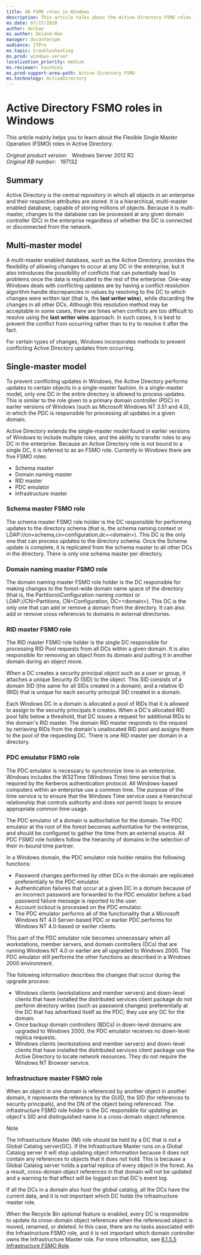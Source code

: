```yaml
---
title: AD FSMO roles in Windows
description: This article talks about the Active Directory FSMO roles in Windows.
ms.date: 07/17/2020
author: delhan
ms.author: Deland-Han
manager: dscontentpm
audience: ITPro
ms.topic: troubleshooting
ms.prod: windows-server
localization_priority: medium
ms.reviewer: kaushika
ms.prod-support-area-path: Active Directory FSMO
ms.technology: ActiveDirectory
---
```

# Active Directory FSMO roles in Windows

This article mainly helps you to learn about the Flexible Single Master Operation (FSMO) roles in Active Directory.

_Original product version:_ &nbsp; Windows Server 2012 R2  
_Original KB number:_ &nbsp; 197132

## Summary

Active Directory is the central repository in which all objects in an enterprise and their respective attributes are stored. It is a hierarchical, multi-master enabled database, capable of storing millions of objects. Because it is multi-master, changes to the database can be processed at any given domain controller (DC) in the enterprise regardless of whether the DC is connected or disconnected from the network.

## Multi-master model

A multi-master enabled database, such as the Active Directory, provides the flexibility of allowing changes to occur at any DC in the enterprise, but it also introduces the possibility of conflicts that can potentially lead to problems once the data is replicated to the rest of the enterprise. One-way Windows deals with conflicting updates are by having a conflict resolution algorithm handle discrepancies in values by resolving to the DC to which changes were written last (that is, the **last writer wins**), while discarding the changes in all other DCs. Although this resolution method may be acceptable in some cases, there are times when conflicts are too difficult to resolve using the **last writer wins** approach. In such cases, it is best to prevent the conflict from occurring rather than to try to resolve it after the fact.

For certain types of changes, Windows incorporates methods to prevent conflicting Active Directory updates from occurring.

## Single-master model

To prevent conflicting updates in Windows, the Active Directory performs updates to certain objects in a single-master fashion. In a single-master model, only one DC in the entire directory is allowed to process updates. This is similar to the role given to a primary domain controller (PDC) in earlier versions of Windows (such as Microsoft Windows NT 3.51 and 4.0), in which the PDC is responsible for processing all updates in a given domain.

Active Directory extends the single-master model found in earlier versions of Windows to include multiple roles, and the ability to transfer roles to any DC in the enterprise. Because an Active Directory role is not bound to a single DC, it is referred to as an FSMO role. Currently in Windows there are five FSMO roles:

- Schema master
- Domain naming master
- RID master
- PDC emulator
- Infrastructure master

### Schema master FSMO role

The schema master FSMO role holder is the DC responsible for performing updates to the directory schema (that is, the schema naming context or LDAP://cn=schema,cn=configuration,dc=\<domain>). This DC is the only one that can process updates to the directory schema. Once the Schema update is complete, it is replicated from the schema master to all other DCs in the directory. There is only one schema master per directory.

### Domain naming master FSMO role

The domain naming master FSMO role holder is the DC responsible for making changes to the forest-wide domain name space of the directory (that is, the Partitions\Configuration naming context or LDAP://CN=Partitions, CN=Configuration, DC=\<domain>). This DC is the only one that can add or remove a domain from the directory. It can also add or remove cross references to domains in external directories.

### RID master FSMO role

The RID master FSMO role holder is the single DC responsible for processing RID Pool requests from all DCs within a given domain. It is also responsible for removing an object from its domain and putting it in another domain during an object move.

When a DC creates a security principal object such as a user or group, it attaches a unique Security ID (SID) to the object. This SID consists of a domain SID (the same for all SIDs created in a domain), and a relative ID (RID) that is unique for each security principal SID created in a domain.

Each Windows DC in a domain is allocated a pool of RIDs that it is allowed to assign to the security principals it creates. When a DC's allocated RID pool falls below a threshold, that DC issues a request for additional RIDs to the domain's RID master. The domain RID master responds to the request by retrieving RIDs from the domain's unallocated RID pool and assigns them to the pool of the requesting DC. There is one RID master per domain in a directory.

### PDC emulator FSMO role

The PDC emulator is necessary to synchronize time in an enterprise. Windows includes the W32Time (Windows Time) time service that is required by the Kerberos authentication protocol. All Windows-based computers within an enterprise use a common time. The purpose of the time service is to ensure that the Windows Time service uses a hierarchical relationship that controls authority and does not permit loops to ensure appropriate common time usage.

The PDC emulator of a domain is authoritative for the domain. The PDC emulator at the root of the forest becomes authoritative for the enterprise, and should be configured to gather the time from an external source. All PDC FSMO role holders follow the hierarchy of domains in the selection of their in-bound time partner.

In a Windows domain, the PDC emulator role holder retains the following functions:

- Password changes performed by other DCs in the domain are replicated preferentially to the PDC emulator.
- Authentication failures that occur at a given DC in a domain because of an incorrect password are forwarded to the PDC emulator before a bad password failure message is reported to the user.
- Account lockout is processed on the PDC emulator.
- The PDC emulator performs all of the functionality that a Microsoft Windows NT 4.0 Server-based PDC or earlier PDC performs for Windows NT 4.0-based or earlier clients.

This part of the PDC emulator role becomes unnecessary when all workstations, member servers, and domain controllers (DCs) that are running Windows NT 4.0 or earlier are all upgraded to Windows 2000. The PDC emulator still performs the other functions as described in a Windows 2000 environment.

The following information describes the changes that occur during the upgrade process:

- Windows clients (workstations and member servers) and down-level clients that have installed the distributed services client package do not perform directory writes (such as password changes) preferentially at the DC that has advertised itself as the PDC; they use any DC for the domain.
- Once backup domain controllers (BDCs) in down-level domains are upgraded to Windows 2000, the PDC emulator receives no down-level replica requests.
- Windows clients (workstations and member servers) and down-level clients that have installed the distributed services client package use the Active Directory to locate network resources. They do not require the Windows NT Browser service.

### Infrastructure master FSMO role

When an object in one domain is referenced by another object in another domain, it represents the reference by the GUID, the SID (for references to security principals), and the DN of the object being referenced. The infrastructure FSMO role holder is the DC responsible for updating an object's SID and distinguished name in a cross-domain object reference.

> [!NOTE]
> The Infrastructure Master (IM) role should be held by a DC that is not a Global Catalog server(GC). If the Infrastructure Master runs on a Global Catalog server it will stop updating object information because it does not contain any references to objects that it does not hold. This is because a Global Catalog server holds a partial replica of every object in the forest. As a result, cross-domain object references in that domain will not be updated and a warning to that effect will be logged on that DC's event log.

If all the DCs in a domain also host the global catalog, all the DCs have the current data, and it is not important which DC holds the infrastructure master role.

When the Recycle Bin optional feature is enabled, every DC is responsible to update its cross-domain object references when the referenced object is moved, renamed, or deleted. In this case, there are no tasks associated with the Infrastructure FSMO role, and it is not important which domain controller owns the Infrastructure Master role. For more information, see [6.1.5.5 Infrastructure FSMO Role](/openspecs/windows_protocols/ms-adts/f2d2513a-dbce-43f7-be7a-0be5d25877af).
